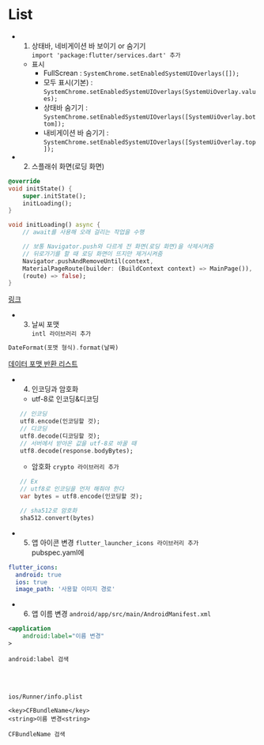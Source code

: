 # List
- 1. 상태바, 네비게이션 바 보이기 or 숨기기   
`import 'package:flutter/services.dart' 추가`   
    - 표시
        - FullScrean : `SystemChrome.setEnabledSystemUIOverlays([]);`
        - 모두 표시(기본) : `SystemChrome.setEnabledSystemUIOverlays(SystemUiOverlay.values);`
        - 상태바 숨기기 : `SystemChrome.setEnabledSystemUIOverlays([SystemUiOverlay.bottom]);`
        - 내비게이션 바 숨기기 : `SystemChrome.setEnabledSystemUIOverlays([SystemUiOverlay.top]);`

- 2. 스플래쉬 화면(로딩 화면)
```dart
@override 
void initState() {
    super.initState(); 
    initLoading(); 
}

void initLoading() async {
    // await를 사용해 오래 걸리는 작업을 수행

    // 보통 Navigator.push와 다르게 전 화면(로딩 화면)을 삭제시켜줌
    // 뒤로가기를 할 때 로딩 화면이 뜨지만 제거시켜줌
    Navigator.pushAndRemoveUntil(context, 
    MaterialPageRoute(builder: (BuildContext context) => MainPage()),
    (route) => false);
}
```
[링크](https://devmemory.tistory.com/3)

- 3. 날씨 포맷   
`intl 라이브러리 추가`   
```dart
DateFormat(포맷 형식).format(날짜)
```
[데이터 포맷 반환 리스트](https://reasley.com/?p=3914)

- 4. 인코딩과 암호화   
    - utf-8로 인코딩&디코딩   
    ```dart
    // 인코딩
    utf8.encode(인코딩할 것);
    // 디코딩
    utf8.decode(디코딩할 것);
    // 서버에서 받아온 값을 utf-8로 바꿀 때
    utf8.decode(response.bodyBytes); 
    ```
    - 암호화
    `crypto 라이브러리 추가`
    ```dart
    // Ex
    // utf8로 인코딩을 먼저 해줘야 한다
    var bytes = utf8.encode(인코딩할 것);
    
    // sha512로 암호화
    sha512.convert(bytes)
    ```
- 5. 앱 아이콘 변경
`flutter_launcher_icons 라이브러리 추가`   
pubspec.yaml에   
```yaml
flutter_icons:
  android: true
  ios: true
  image_path: '사용할 이미지 경로'
```

- 6. 앱 이름 변경
`android/app/src/main/AndroidManifest.xml`   
```xml
<application
    android:label="이름 변경"
>
```

`android:label 검색`

<br> <br>

`ios/Runner/info.plist`   
```plist
<key>CFBundleName</key>
<string>이름 변경<string>
``` 

`CFBundleName 검색`
